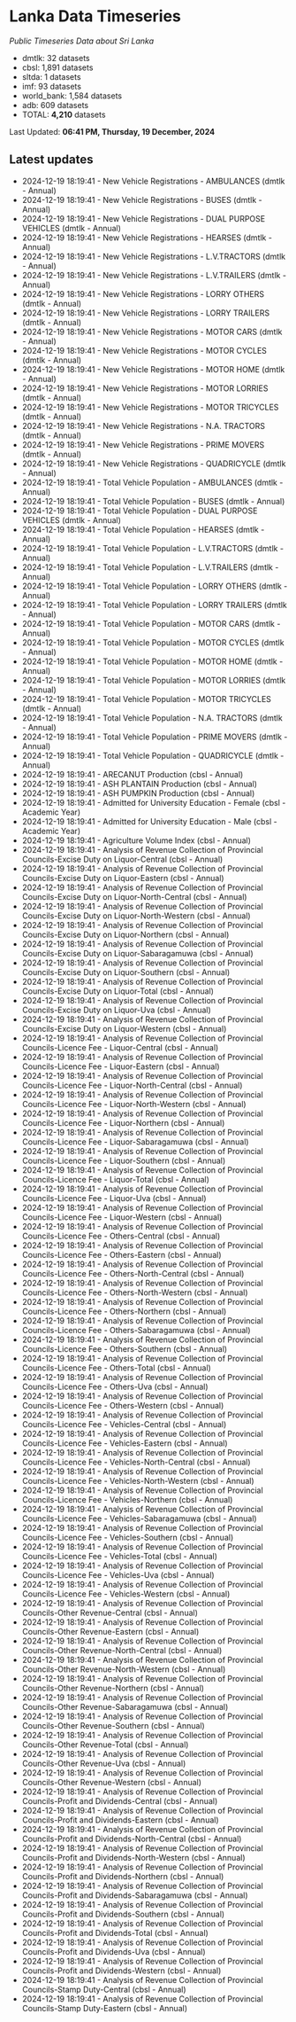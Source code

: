 # Lanka Data Timeseries
*Public Timeseries Data about Sri Lanka*

* dmtlk: 32 datasets
* cbsl: 1,891 datasets
* sltda: 1 datasets
* imf: 93 datasets
* world_bank: 1,584 datasets
* adb: 609 datasets
* TOTAL: **4,210** datasets

Last Updated: **06:41 PM, Thursday, 19 December, 2024**

## Latest updates

* 2024-12-19 18:19:41 - New Vehicle Registrations - AMBULANCES (dmtlk - Annual)
* 2024-12-19 18:19:41 - New Vehicle Registrations - BUSES (dmtlk - Annual)
* 2024-12-19 18:19:41 - New Vehicle Registrations - DUAL PURPOSE VEHICLES (dmtlk - Annual)
* 2024-12-19 18:19:41 - New Vehicle Registrations - HEARSES (dmtlk - Annual)
* 2024-12-19 18:19:41 - New Vehicle Registrations - L.V.TRACTORS (dmtlk - Annual)
* 2024-12-19 18:19:41 - New Vehicle Registrations - L.V.TRAILERS (dmtlk - Annual)
* 2024-12-19 18:19:41 - New Vehicle Registrations - LORRY OTHERS (dmtlk - Annual)
* 2024-12-19 18:19:41 - New Vehicle Registrations - LORRY TRAILERS (dmtlk - Annual)
* 2024-12-19 18:19:41 - New Vehicle Registrations - MOTOR CARS (dmtlk - Annual)
* 2024-12-19 18:19:41 - New Vehicle Registrations - MOTOR CYCLES (dmtlk - Annual)
* 2024-12-19 18:19:41 - New Vehicle Registrations - MOTOR HOME (dmtlk - Annual)
* 2024-12-19 18:19:41 - New Vehicle Registrations - MOTOR LORRIES (dmtlk - Annual)
* 2024-12-19 18:19:41 - New Vehicle Registrations - MOTOR TRICYCLES (dmtlk - Annual)
* 2024-12-19 18:19:41 - New Vehicle Registrations - N.A. TRACTORS (dmtlk - Annual)
* 2024-12-19 18:19:41 - New Vehicle Registrations - PRIME MOVERS (dmtlk - Annual)
* 2024-12-19 18:19:41 - New Vehicle Registrations - QUADRICYCLE (dmtlk - Annual)
* 2024-12-19 18:19:41 - Total Vehicle Population - AMBULANCES (dmtlk - Annual)
* 2024-12-19 18:19:41 - Total Vehicle Population - BUSES (dmtlk - Annual)
* 2024-12-19 18:19:41 - Total Vehicle Population - DUAL PURPOSE VEHICLES (dmtlk - Annual)
* 2024-12-19 18:19:41 - Total Vehicle Population - HEARSES (dmtlk - Annual)
* 2024-12-19 18:19:41 - Total Vehicle Population - L.V.TRACTORS (dmtlk - Annual)
* 2024-12-19 18:19:41 - Total Vehicle Population - L.V.TRAILERS (dmtlk - Annual)
* 2024-12-19 18:19:41 - Total Vehicle Population - LORRY OTHERS (dmtlk - Annual)
* 2024-12-19 18:19:41 - Total Vehicle Population - LORRY TRAILERS (dmtlk - Annual)
* 2024-12-19 18:19:41 - Total Vehicle Population - MOTOR CARS (dmtlk - Annual)
* 2024-12-19 18:19:41 - Total Vehicle Population - MOTOR CYCLES (dmtlk - Annual)
* 2024-12-19 18:19:41 - Total Vehicle Population - MOTOR HOME (dmtlk - Annual)
* 2024-12-19 18:19:41 - Total Vehicle Population - MOTOR LORRIES (dmtlk - Annual)
* 2024-12-19 18:19:41 - Total Vehicle Population - MOTOR TRICYCLES (dmtlk - Annual)
* 2024-12-19 18:19:41 - Total Vehicle Population - N.A. TRACTORS (dmtlk - Annual)
* 2024-12-19 18:19:41 - Total Vehicle Population - PRIME MOVERS (dmtlk - Annual)
* 2024-12-19 18:19:41 - Total Vehicle Population - QUADRICYCLE (dmtlk - Annual)
* 2024-12-19 18:19:41 - ARECANUT Production (cbsl - Annual)
* 2024-12-19 18:19:41 - ASH PLANTAIN Production (cbsl - Annual)
* 2024-12-19 18:19:41 - ASH PUMPKIN Production (cbsl - Annual)
* 2024-12-19 18:19:41 - Admitted for University Education - Female (cbsl - Academic Year)
* 2024-12-19 18:19:41 - Admitted for University Education - Male (cbsl - Academic Year)
* 2024-12-19 18:19:41 - Agriculture Volume Index (cbsl - Annual)
* 2024-12-19 18:19:41 - Analysis of Revenue Collection of Provincial Councils-Excise Duty on Liquor-Central (cbsl - Annual)
* 2024-12-19 18:19:41 - Analysis of Revenue Collection of Provincial Councils-Excise Duty on Liquor-Eastern (cbsl - Annual)
* 2024-12-19 18:19:41 - Analysis of Revenue Collection of Provincial Councils-Excise Duty on Liquor-North-Central (cbsl - Annual)
* 2024-12-19 18:19:41 - Analysis of Revenue Collection of Provincial Councils-Excise Duty on Liquor-North-Western (cbsl - Annual)
* 2024-12-19 18:19:41 - Analysis of Revenue Collection of Provincial Councils-Excise Duty on Liquor-Northern (cbsl - Annual)
* 2024-12-19 18:19:41 - Analysis of Revenue Collection of Provincial Councils-Excise Duty on Liquor-Sabaragamuwa (cbsl - Annual)
* 2024-12-19 18:19:41 - Analysis of Revenue Collection of Provincial Councils-Excise Duty on Liquor-Southern (cbsl - Annual)
* 2024-12-19 18:19:41 - Analysis of Revenue Collection of Provincial Councils-Excise Duty on Liquor-Total (cbsl - Annual)
* 2024-12-19 18:19:41 - Analysis of Revenue Collection of Provincial Councils-Excise Duty on Liquor-Uva (cbsl - Annual)
* 2024-12-19 18:19:41 - Analysis of Revenue Collection of Provincial Councils-Excise Duty on Liquor-Western (cbsl - Annual)
* 2024-12-19 18:19:41 - Analysis of Revenue Collection of Provincial Councils-Licence Fee - Liquor-Central (cbsl - Annual)
* 2024-12-19 18:19:41 - Analysis of Revenue Collection of Provincial Councils-Licence Fee - Liquor-Eastern (cbsl - Annual)
* 2024-12-19 18:19:41 - Analysis of Revenue Collection of Provincial Councils-Licence Fee - Liquor-North-Central (cbsl - Annual)
* 2024-12-19 18:19:41 - Analysis of Revenue Collection of Provincial Councils-Licence Fee - Liquor-North-Western (cbsl - Annual)
* 2024-12-19 18:19:41 - Analysis of Revenue Collection of Provincial Councils-Licence Fee - Liquor-Northern (cbsl - Annual)
* 2024-12-19 18:19:41 - Analysis of Revenue Collection of Provincial Councils-Licence Fee - Liquor-Sabaragamuwa (cbsl - Annual)
* 2024-12-19 18:19:41 - Analysis of Revenue Collection of Provincial Councils-Licence Fee - Liquor-Southern (cbsl - Annual)
* 2024-12-19 18:19:41 - Analysis of Revenue Collection of Provincial Councils-Licence Fee - Liquor-Total (cbsl - Annual)
* 2024-12-19 18:19:41 - Analysis of Revenue Collection of Provincial Councils-Licence Fee - Liquor-Uva (cbsl - Annual)
* 2024-12-19 18:19:41 - Analysis of Revenue Collection of Provincial Councils-Licence Fee - Liquor-Western (cbsl - Annual)
* 2024-12-19 18:19:41 - Analysis of Revenue Collection of Provincial Councils-Licence Fee - Others-Central (cbsl - Annual)
* 2024-12-19 18:19:41 - Analysis of Revenue Collection of Provincial Councils-Licence Fee - Others-Eastern (cbsl - Annual)
* 2024-12-19 18:19:41 - Analysis of Revenue Collection of Provincial Councils-Licence Fee - Others-North-Central (cbsl - Annual)
* 2024-12-19 18:19:41 - Analysis of Revenue Collection of Provincial Councils-Licence Fee - Others-North-Western (cbsl - Annual)
* 2024-12-19 18:19:41 - Analysis of Revenue Collection of Provincial Councils-Licence Fee - Others-Northern (cbsl - Annual)
* 2024-12-19 18:19:41 - Analysis of Revenue Collection of Provincial Councils-Licence Fee - Others-Sabaragamuwa (cbsl - Annual)
* 2024-12-19 18:19:41 - Analysis of Revenue Collection of Provincial Councils-Licence Fee - Others-Southern (cbsl - Annual)
* 2024-12-19 18:19:41 - Analysis of Revenue Collection of Provincial Councils-Licence Fee - Others-Total (cbsl - Annual)
* 2024-12-19 18:19:41 - Analysis of Revenue Collection of Provincial Councils-Licence Fee - Others-Uva (cbsl - Annual)
* 2024-12-19 18:19:41 - Analysis of Revenue Collection of Provincial Councils-Licence Fee - Others-Western (cbsl - Annual)
* 2024-12-19 18:19:41 - Analysis of Revenue Collection of Provincial Councils-Licence Fee - Vehicles-Central (cbsl - Annual)
* 2024-12-19 18:19:41 - Analysis of Revenue Collection of Provincial Councils-Licence Fee - Vehicles-Eastern (cbsl - Annual)
* 2024-12-19 18:19:41 - Analysis of Revenue Collection of Provincial Councils-Licence Fee - Vehicles-North-Central (cbsl - Annual)
* 2024-12-19 18:19:41 - Analysis of Revenue Collection of Provincial Councils-Licence Fee - Vehicles-North-Western (cbsl - Annual)
* 2024-12-19 18:19:41 - Analysis of Revenue Collection of Provincial Councils-Licence Fee - Vehicles-Northern (cbsl - Annual)
* 2024-12-19 18:19:41 - Analysis of Revenue Collection of Provincial Councils-Licence Fee - Vehicles-Sabaragamuwa (cbsl - Annual)
* 2024-12-19 18:19:41 - Analysis of Revenue Collection of Provincial Councils-Licence Fee - Vehicles-Southern (cbsl - Annual)
* 2024-12-19 18:19:41 - Analysis of Revenue Collection of Provincial Councils-Licence Fee - Vehicles-Total (cbsl - Annual)
* 2024-12-19 18:19:41 - Analysis of Revenue Collection of Provincial Councils-Licence Fee - Vehicles-Uva (cbsl - Annual)
* 2024-12-19 18:19:41 - Analysis of Revenue Collection of Provincial Councils-Licence Fee - Vehicles-Western (cbsl - Annual)
* 2024-12-19 18:19:41 - Analysis of Revenue Collection of Provincial Councils-Other Revenue-Central (cbsl - Annual)
* 2024-12-19 18:19:41 - Analysis of Revenue Collection of Provincial Councils-Other Revenue-Eastern (cbsl - Annual)
* 2024-12-19 18:19:41 - Analysis of Revenue Collection of Provincial Councils-Other Revenue-North-Central (cbsl - Annual)
* 2024-12-19 18:19:41 - Analysis of Revenue Collection of Provincial Councils-Other Revenue-North-Western (cbsl - Annual)
* 2024-12-19 18:19:41 - Analysis of Revenue Collection of Provincial Councils-Other Revenue-Northern (cbsl - Annual)
* 2024-12-19 18:19:41 - Analysis of Revenue Collection of Provincial Councils-Other Revenue-Sabaragamuwa (cbsl - Annual)
* 2024-12-19 18:19:41 - Analysis of Revenue Collection of Provincial Councils-Other Revenue-Southern (cbsl - Annual)
* 2024-12-19 18:19:41 - Analysis of Revenue Collection of Provincial Councils-Other Revenue-Total (cbsl - Annual)
* 2024-12-19 18:19:41 - Analysis of Revenue Collection of Provincial Councils-Other Revenue-Uva (cbsl - Annual)
* 2024-12-19 18:19:41 - Analysis of Revenue Collection of Provincial Councils-Other Revenue-Western (cbsl - Annual)
* 2024-12-19 18:19:41 - Analysis of Revenue Collection of Provincial Councils-Profit and Dividends-Central (cbsl - Annual)
* 2024-12-19 18:19:41 - Analysis of Revenue Collection of Provincial Councils-Profit and Dividends-Eastern (cbsl - Annual)
* 2024-12-19 18:19:41 - Analysis of Revenue Collection of Provincial Councils-Profit and Dividends-North-Central (cbsl - Annual)
* 2024-12-19 18:19:41 - Analysis of Revenue Collection of Provincial Councils-Profit and Dividends-North-Western (cbsl - Annual)
* 2024-12-19 18:19:41 - Analysis of Revenue Collection of Provincial Councils-Profit and Dividends-Northern (cbsl - Annual)
* 2024-12-19 18:19:41 - Analysis of Revenue Collection of Provincial Councils-Profit and Dividends-Sabaragamuwa (cbsl - Annual)
* 2024-12-19 18:19:41 - Analysis of Revenue Collection of Provincial Councils-Profit and Dividends-Southern (cbsl - Annual)
* 2024-12-19 18:19:41 - Analysis of Revenue Collection of Provincial Councils-Profit and Dividends-Total (cbsl - Annual)
* 2024-12-19 18:19:41 - Analysis of Revenue Collection of Provincial Councils-Profit and Dividends-Uva (cbsl - Annual)
* 2024-12-19 18:19:41 - Analysis of Revenue Collection of Provincial Councils-Profit and Dividends-Western (cbsl - Annual)
* 2024-12-19 18:19:41 - Analysis of Revenue Collection of Provincial Councils-Stamp Duty-Central (cbsl - Annual)
* 2024-12-19 18:19:41 - Analysis of Revenue Collection of Provincial Councils-Stamp Duty-Eastern (cbsl - Annual)